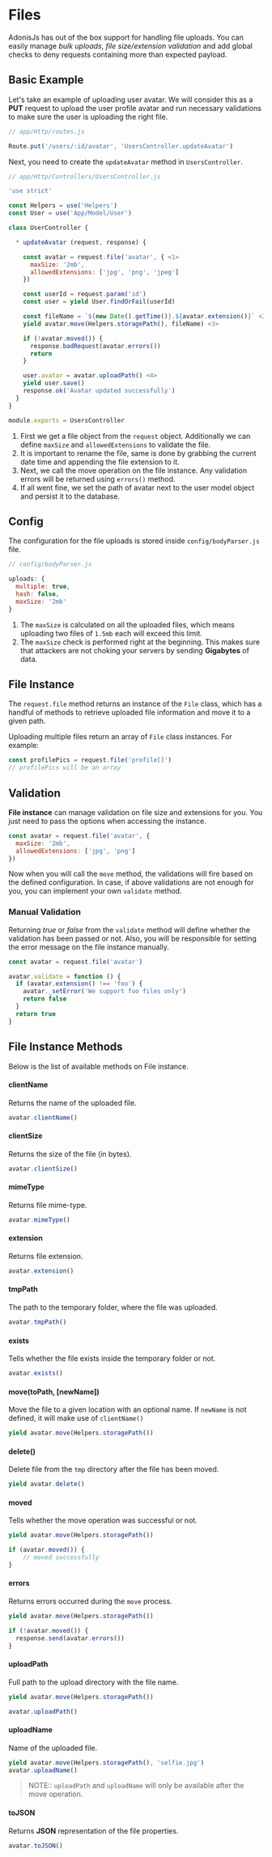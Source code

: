 # Files

AdonisJs has out of the box support for handling file uploads. You can easily manage *bulk uploads*, *file size/extension validation* and add global checks to deny requests containing more than expected payload.

## Basic Example

Let's take an example of uploading user avatar. We will consider this as a **PUT** request to upload the user profile avatar and run necessary validations to make sure the user is uploading the right file.

```js
// app/Http/routes.js

Route.put('/users/:id/avatar', 'UsersController.updateAvatar')
```

Next, you need to create the `updateAvatar` method in `UsersController`.

```js
// app/Http/Controllers/UsersController.js

'use strict'

const Helpers = use('Helpers')
const User = use('App/Model/User')

class UserController {

  * updateAvatar (request, response) {

    const avatar = request.file('avatar', { <1>
      maxSize: '2mb',
      allowedExtensions: ['jpg', 'png', 'jpeg']
    })

    const userId = request.param('id')
    const user = yield User.findOrFail(userId)

    const fileName = `${new Date().getTime()}.${avatar.extension()}` <2>
    yield avatar.move(Helpers.storagePath(), fileName) <3>

    if (!avatar.moved()) {
      response.badRequest(avatar.errors())
      return
    }

    user.avatar = avatar.uploadPath() <4>
    yield user.save()
    response.ok('Avatar updated successfully')
  }
}

module.exports = UsersController
```

1. First we get a file object from the `request` object. Additionally we can define `maxSize` and `allowedExtensions` to validate the file.
2. It is important to rename the file, same is done by grabbing the current date time and appending the file extension to it.
3. Next, we call the move operation on the file instance. Any validation errors will be returned using `errors()` method.
4. If all went fine, we set the path of avatar next to the user model object and persist it to the database.

## Config

The configuration for the file uploads is stored inside `config/bodyParser.js` file.

```js
// config/bodyParser.js

uploads: {
  multiple: true,
  hash: false,
  maxSize: '2mb'
}
```

1. The `maxSize` is calculated on all the uploaded files, which means uploading two files of `1.5mb` each will exceed this limit.
2. The `maxSize` check is performed right at the beginning. This makes sure that attackers are not choking your servers by sending **Gigabytes** of data.

## File Instance

The `request.file` method returns an instance of the `File` class, which has a handful of methods to retrieve uploaded file information and move it to a given path.

Uploading multiple files return an array of `File` class instances. For example:

```js
const profilePics = request.file('profile[]')
// profilePics will be an array
```

## Validation

**File instance** can manage validation on file size and extensions for you. You just need to pass the options when accessing the instance.

```js
const avatar = request.file('avatar', {
  maxSize: '2mb',
  allowedExtensions: ['jpg', 'png']
})
```

Now when you will call the `move` method, the validations will fire based on the defined configuration. In case, if above validations are not enough for you, you can implement your own `validate` method.

### Manual Validation
Returning *true* or *false* from the `validate` method will define whether the validation has been passed or not. Also, you will be responsible for setting the error message on the file instance manually.

```js
const avatar = request.file('avatar')

avatar.validate = function () {
  if (avatar.extension() !== 'foo') {
    avatar._setError('We support foo files only')
    return false
  }
  return true
}
```

## File Instance Methods
Below is the list of available methods on File instance.

#### clientName
Returns the name of the uploaded file.

```js
avatar.clientName()
```

#### clientSize
Returns the size of the file (in bytes).

```js
avatar.clientSize()
```

#### mimeType
Returns file mime-type.

```js
avatar.mimeType()
```

#### extension
Returns file extension.

```js
avatar.extension()
```

#### tmpPath
The path to the temporary folder, where the file was uploaded.

```js
avatar.tmpPath()
```

#### exists
Tells whether the file exists inside the temporary folder or not.

```js
avatar.exists()
```

#### move(toPath, [newName])
Move the file to a given location with an optional name. If `newName` is not defined, it will make use of `clientName()`

```js
yield avatar.move(Helpers.storagePath())
```

#### delete()
Delete file from the `tmp` directory after the file has been moved.

```js
yield avatar.delete()
```

#### moved
Tells whether the move operation was successful or not.

```js
yield avatar.move(Helpers.storagePath())

if (avatar.moved()) {
    // moved successfully
}
```

#### errors
Returns errors occurred during the `move` process.

```js
yield avatar.move(Helpers.storagePath())

if (!avatar.moved()) {
  response.send(avatar.errors())
}
```

#### uploadPath

Full path to the upload directory with the file name.

```js
yield avatar.move(Helpers.storagePath())

avatar.uploadPath()
```

#### uploadName
Name of the uploaded file.

```js
yield avatar.move(Helpers.storagePath(), 'selfie.jpg')
avatar.uploadName()
```

> NOTE:: `uploadPath` and `uploadName` will only be available after the move operation.

#### toJSON
Returns **JSON** representation of the file properties.

```js
avatar.toJSON()
```

